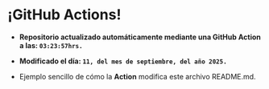 # ¡GitHub Actions!
* **Repositorio actualizado automáticamente mediante una GitHub Action a las: `03:23:57hrs.`**
* **Modificado el día: `11, del mes de septiembre, del año 2025.`**

* Ejemplo sencillo de cómo la **Action** modifica este archivo README.md.
